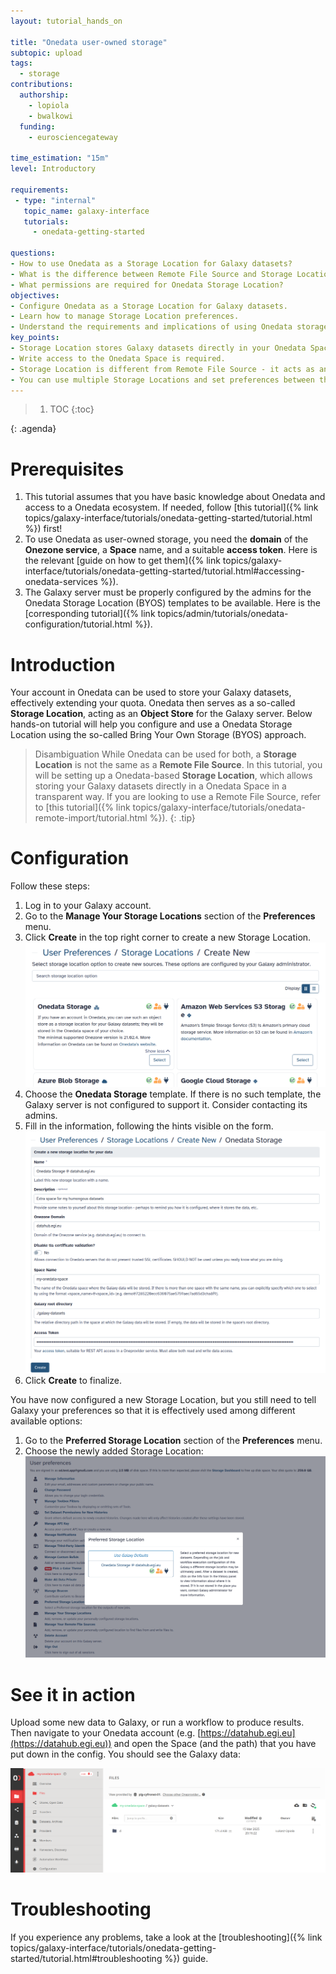 ```yaml
---
layout: tutorial_hands_on

title: "Onedata user-owned storage"
subtopic: upload
tags:
  - storage
contributions:
  authorship:
    - lopiola
    - bwalkowi
  funding:
    - eurosciencegateway 

time_estimation: "15m"
level: Introductory

requirements:
 - type: "internal"
   topic_name: galaxy-interface
   tutorials:
     - onedata-getting-started

questions:
- How to use Onedata as a Storage Location for Galaxy datasets?
- What is the difference between Remote File Source and Storage Location?
- What permissions are required for Onedata Storage Location?
objectives:
- Configure Onedata as a Storage Location for Galaxy datasets.
- Learn how to manage Storage Location preferences.
- Understand the requirements and implications of using Onedata storage.
key_points:
- Storage Location stores Galaxy datasets directly in your Onedata Space.
- Write access to the Onedata Space is required.
- Storage Location is different from Remote File Source - it acts as an Object Store.
- You can use multiple Storage Locations and set preferences between them.
---
```



> <agenda-title></agenda-title>
>
> 1. TOC
> {:toc}
>
{: .agenda}


# Prerequisites

1. This tutorial assumes that you have basic knowledge about Onedata and access 
   to a Onedata ecosystem. If needed, follow 
   [this tutorial]({% link topics/galaxy-interface/tutorials/onedata-getting-started/tutorial.html %})
   first!
2. To use Onedata as user-owned storage, you need the **domain** of the
   **Onezone service**, a **Space** name, and a suitable **access token**. Here
   is the relevant 
   [guide on how to get them]({% link topics/galaxy-interface/tutorials/onedata-getting-started/tutorial.html#accessing-onedata-services %}). 
3. The Galaxy server must be properly configured by the admins for the Onedata
   Storage Location (BYOS) templates to be available. Here is the 
   [corresponding tutorial]({% link topics/admin/tutorials/onedata-configuration/tutorial.html %}).


# Introduction

Your account in Onedata can be used to store your Galaxy datasets, effectively
extending your quota. Onedata then serves as a so-called **Storage Location**,
acting as an **Object Store** for the Galaxy server. Below hands-on tutorial
will help you configure and use a Onedata Storage Location using the so-called
Bring Your Own Storage (BYOS) approach.


> <tip-title>Disambiguation</tip-title>
> While Onedata can be used for both, a **Storage Location** is not the same as
> a **Remote File Source**. In this tutorial, you will be setting up a
> Onedata-based **Storage Location**, which allows storing your Galaxy datasets
> directly in a Onedata Space in a transparent way. If you are looking to use a
> Remote File Source, refer to 
> [this tutorial]({% link topics/galaxy-interface/tutorials/onedata-remote-import/tutorial.html %}).
{: .tip}


# Configuration

Follow these steps:

1. Log in to your Galaxy account.
2. Go to the **Manage Your Storage Locations** section of the **Preferences** menu.
3. Click **Create** in the top right corner to create a new Storage Location.
   ![Create a Remote File Source](../../images/onedata-byos/configure-create-sl.png)
4. Choose the **Onedata Storage** template. If there is no such template, the 
   Galaxy server is not configured to support it. Consider contacting its admins.
5. Fill in the information, following the hints visible on the form.
   ![Configure Onedata Storage Location](../../images/onedata-byos/configure-onedata-sl.png)
6. Click **Create** to finalize.

You have now configured a new Storage Location, but you still need to tell
Galaxy your preferences so that it is effectively used among different available
options:

1. Go to the **Preferred Storage Location** section of the **Preferences** menu.
2. Choose the newly added Storage Location:
   ![Prefer Onedata Storage Location](../../images/onedata-byos/preferred-storage-location.png)


# See it in action

Upload some new data to Galaxy, or run a workflow to produce results. Then
navigate to your Onedata account (e.g. [https://datahub.egi.eu](https://datahub.egi.eu))
and open the Space (and the path) that you have put down in the config. You
should see the Galaxy data:

![Data in Onedata](../../images/onedata-byos/data-in-onedata.png)


# Troubleshooting

If you experience any problems, take a look at the 
[troubleshooting]({% link topics/galaxy-interface/tutorials/onedata-getting-started/tutorial.html#troubleshooting %}) 
guide.
